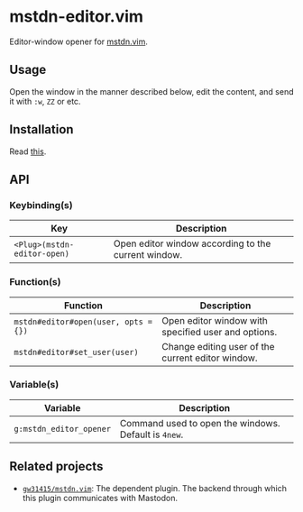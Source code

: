 # mstdn-editor.vim

Editor-window opener for [mstdn.vim](https://github.com/gw31415/mstdn.vim).

## Usage

Open the window in the manner described below, edit the content, and send it
with `:w`, `ZZ` or etc.

## Installation
Read [this](https://github.com/gw31415/mstdn.vim#installation--config-example).

## API

### Keybinding(s)

| Key                         | Description                                         |
| --------------------------- | --------------------------------------------------- |
| `<Plug>(mstdn-editor-open)` | Open editor window according to the current window. |

### Function(s)

| Function                             | Description                                         |
| ------------------------------------ | --------------------------------------------------- |
| `mstdn#editor#open(user, opts = {})` | Open editor window with specified user and options. |
| `mstdn#editor#set_user(user)`        | Change editing user of the current editor window.   |

### Variable(s)

| Variable                | Description                                          |
| ----------------------- | ---------------------------------------------------- |
| `g:mstdn_editor_opener` | Command used to open the windows. Default is `4new`. |

## Related projects

- [`gw31415/mstdn.vim`](https://github.com/gw31415/mstdn.vim): The dependent plugin. The backend through which this plugin communicates with Mastodon.
